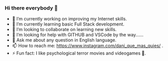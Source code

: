 ### Hi there everybody 👋


- 🔭 I’m currently working on improving my Internet skills.
- 🌱 I’m currently learning basic Full Stack development.
- 👯 I’m looking to collaborate on learning new skills.
- 🤔 I’m looking for help with GITHUB and VSCode by the way......
- 💬 Ask me about any question in English language.
- 📫 How to reach me: https://www.instagram.com/dani_que_mas_quies/ .
- ⚡ Fun fact: I like psychological terror movies and videogames 👻.

